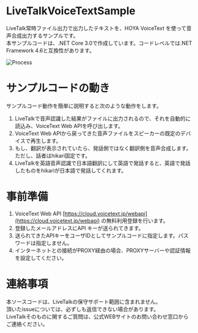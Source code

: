 # LiveTalkVoiceTextSample
LiveTalk常時ファイル出力で出力したテキストを、HOYA VoiceText を使って音声合成出力するサンプルです。  
本サンプルコードは、.NET Core 3.0で作成しています。コードレベルでは.NET Framework 4.6と互換性があります。

![Process](https://github.com/FujitsuSSL-LiveTalk/LiveTalkVoiceTextSample/blob/images/README.png)

# サンプルコードの動き
サンプルコード動作を簡単に説明すると次のような動作をします。  
1. LiveTalkで音声認識した結果がファイルに出力されるので、それを自動的に読込み、VoiceText Web APIを呼び出します。
2. VoiceText Web APIから戻ってきた音声ファイルをスピーカーの既定のデバイスで再生します。
3. もし、翻訳が表示されていたら、発話側ではなく翻訳側を音声合成します。ただし、話者はhikari固定です。
4. LiveTalkを英語音声認識で日本語翻訳にして英語で発話すると、英語で発話したものをhikariが日本語で発話してくれます。


# 事前準備
1. VoiceText Web API [https://cloud.voicetext.jp/webapi](https://cloud.voicetext.jp/webapi) の無料利用登録を行います。
2. 登録したメールアドレスにAPI キーが送られてきます。
3. 送られてきたAPIキーをユーザIDとしてサンプルコードに指定します。パスワードは指定しません。
4. インターネットとの接続がPROXY経由の場合、PROXYサーバーや認証情報を設定してください。

# 連絡事項
本ソースコードは、LiveTalkの保守サポート範囲に含まれません。  
頂いたissueについては、必ずしも返信できない場合があります。  
LiveTalkそのものに関するご質問は、公式WEBサイトのお問い合わせ窓口からご連絡ください。
